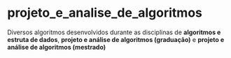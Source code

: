 # projeto_e_analise_de_algoritmos

Diversos algoritmos desenvolvidos durante as disciplinas de **algoritmos e estruta de dados**, **projeto e análise de algoritmos (graduação)** e **projeto e análise de algoritmos (mestrado)**
